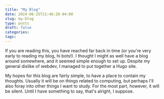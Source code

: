 ```yaml
---
title: "My Blog"
date: 2024-06-25T21:46:20-04:00
slug: my-blog
type: posts
draft: false
categories:
tags:
---
```


If you are reading this, you have reached far back in time (or you're very early to reading my blog, hi bots!).
I thought I might as well have a blog around somewhere, and it seemed simple enough to set up.
Despite my general dislike of webdev, I managed to put together a Hugo site.

My hopes for this blog are fairly simple, to have a place to contain my thoughts.
Usually it will be on things related to computing, but perhaps I'll also foray into other things I want to study.
For the most part, however, it will be silent.  Until I have something to say, that's alright, I suppose.
